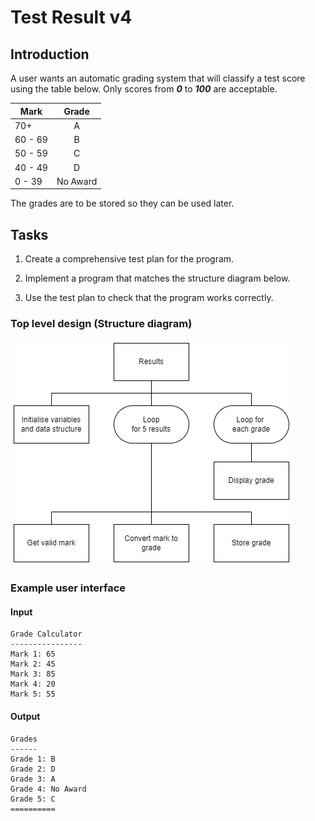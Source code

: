 # Test Result v4

## Introduction

A user wants an automatic grading system that will classify a test score using the table below.  Only scores from ___0___ to ___100___ are acceptable.

| Mark    | Grade |
| ----    | :---: |
| 70+     | A |
| 60 - 69 | B |
| 50 - 59 | C |
| 40 - 49 | D |
| 0 - 39  | No Award |

The grades are to be stored so they can be used later.


## Tasks

1. Create a comprehensive test plan for the program.

2. Implement a program that matches the structure diagram below.

3. Use the test plan to check that the program works correctly.


### Top level design (Structure diagram)

![Structure Diagram](assets/sd4.png)


### Example user interface

#### Input

```
Grade Calculator
----------------
Mark 1: 65
Mark 2: 45
Mark 3: 85
Mark 4: 20
Mark 5: 55
```

#### Output

```
Grades
------
Grade 1: B
Grade 2: D
Grade 3: A
Grade 4: No Award
Grade 5: C
==========
```
